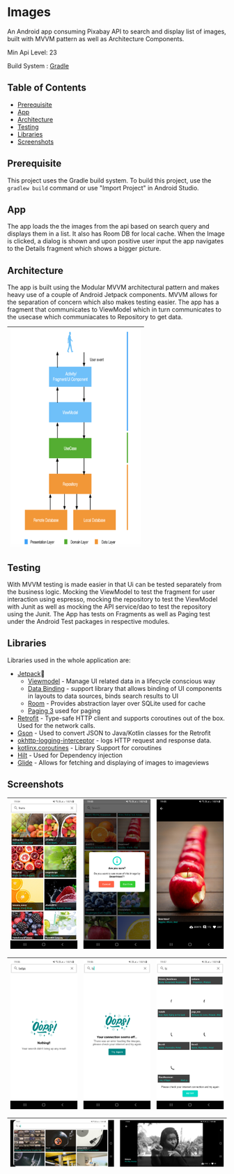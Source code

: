 # Images

An Android app consuming Pixabay API to search and display list of images, built with MVVM pattern as well as Architecture Components. 

Min Api Level: 23

Build System : [Gradle](https://gradle.org/)

## Table of Contents

- [Prerequisite](#prerequisite)
- [App](#app)
- [Architecture](#architecture)
- [Testing](#testing)
- [Libraries](#libraries)
- [Screenshots](#screenshots)

## Prerequisite

This project uses the Gradle build system. To build this project, use the
`gradlew build` command or use "Import Project" in Android Studio. 

## App

The app loads the the images from the api based on search query and displays them in a list. It also has Room DB for local cache.
When the Image is clicked, a dialog is shown and upon positive user input the app navigates to the Details fragment which shows a bigger picture.


## Architecture

The app is built using the Modular MVVM architectural pattern and makes heavy use of a couple of Android Jetpack components. MVVM allows for the separation of concern which also makes testing easier. The app has a fragment that communicates to ViewModel which in turn communicates to the usecase which communiacates to Repository to get data. 

|<img src="screenshots/arch.png" width=300 height=500/>|
|:----:|

## Testing

With MVVM testing is made easier in that Ui can be tested separately from the business logic. Mocking the ViewModel to test the fragment for user interaction using espresso, mocking the repository to test the ViewModel with Junit as well as mocking the API service/dao to test the repository using the Junit. The App has tests on Fragments as well as Paging test under the Android Test packages in respective modules.
 
## Libraries

Libraries used in the whole application are:

- [Jetpack](https://developer.android.com/jetpack)🚀
  - [Viewmodel](https://developer.android.com/topic/libraries/architecture/viewmodel) - Manage UI related data in a lifecycle conscious way
  - [Data Binding](https://developer.android.com/topic/libraries/data-binding) - support library that allows binding of UI components in  layouts to data sources, binds search results to UI
  - [Room](https://developer.android.com/training/data-storage/room) - Provides abstraction layer over SQLite used for cache
  - [Paging 3](https://developer.android.com/topic/libraries/architecture/paging/v3-overview) used for paging
- [Retrofit](https://square.github.io/retrofit/) - Type-safe HTTP client and supports coroutines out of the box.  Used for the network calls.
- [Gson](https://github.com/google/gson) - Used to convert JSON to Java/Kotlin classes for the Retrofit
- [okhttp-logging-interceptor](https://github.com/square/okhttp/blob/master/okhttp-logging-interceptor/README.md) - logs HTTP request and response data.
- [kotlinx.coroutines](https://github.com/Kotlin/kotlinx.coroutines) - Library Support for coroutines
-  [Hilt](https://developer.android.com/training/dependency-injection/hilt-android) - Used for Dependency injection
- [Glide](https://github.com/bumptech/glide) - Allows for fetching and displaying of images to imageviews

## Screenshots


|<img src="screenshots/home.png" width=250/>|<img src="screenshots/dialog.png" width=250/>|<img src="screenshots/details.png" width=250/>|
|:----:|:----:|:----:|

|<img src="screenshots/empty.png" width=250/>|<img src="screenshots/error.png" width=250/>|<img src="screenshots/error_paging.png" width=250/>|
|:----:|:----:|:----:|

|<img src="screenshots/home_land.png" width=400>|<img src="screenshots/detail_land.png" width=400/>|
|:----:|:----:|
